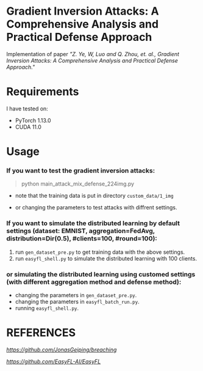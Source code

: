 # Gradient Inversion Attacks: A Comprehensive Analysis and Practical Defense Approach

Implementation of paper *"Z. Ye, W, Luo and Q. Zhou, et. al., Gradient Inversion Attacks: A Comprehensive Analysis and Practical Defense Approach."*


# Requirements

I have tested on:

- PyTorch 1.13.0
- CUDA 11.0


# Usage

### If you want to test the gradient inversion attacks:

> python main_attack_mix_defense_224img.py

- note that the training data is put in directory `custom_data/1_img`

- or changing the parameters to test attacks with diffrent settings.

### If you want to simulate the distributed learning by default settings (dataset: EMNIST, aggregation=FedAvg, distribution=Dir(0.5), #clients=100, #round=100): 

1. run `gen_dataset_pre.py` to get training data with the above settings.
2. run `easyfl_shell.py` to simulate the distributed learning with 100 clients.

### or simulating the distributed learning using customed settings (with different aggregation method and defense method):

- changing the parameters in `gen_dataset_pre.py`.
- changing the parameters in `easyfl_batch_run.py`.
- running `easyfl_shell.py`.
 
 # REFERENCES
 
 *https://github.com/JonasGeiping/breaching*
 
 *https://github.com/EasyFL-AI/EasyFL*
 
